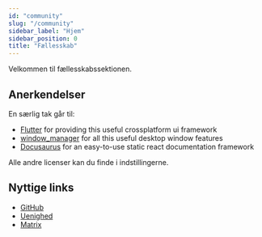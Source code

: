 ```yaml
---
id: "community"
slug: "/community"
sidebar_label: "Hjem"
sidebar_position: 0
title: "Fællesskab"
---
```


Velkommen til fællesskabssektionen.

## Anerkendelser

En særlig tak går til:

* [Flutter](https://github.com/flutter/flutter) for providing this useful crossplatform ui framework
* [window_manager](https://github.com/leanflutter/window_manager) for all this useful desktop window features
* [Docusaurus](https://github.com/facebook/docusaurus) for an easy-to-use static react documentation framework

Alle andre licenser kan du finde i indstillingerne.

## Nyttige links

* [GitHub](https://github.com/LinwoodDev/Butterfly)
* [Uenighed](https://go.linwood.dev/discord)
* [Matrix](https://go.linwood.dev/matrix)
